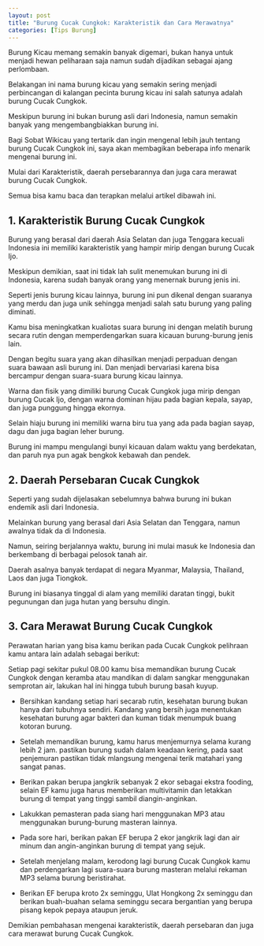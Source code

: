 ```yaml
---
layout: post
title: "Burung Cucak Cungkok: Karakteristik dan Cara Merawatnya"
categories: [Tips Burung]
---
```


Burung Kicau memang semakin banyak digemari, bukan hanya untuk menjadi hewan peliharaan saja namun sudah dijadikan sebagai ajang perlombaan.

Belakangan ini nama burung kicau yang semakin sering menjadi perbincangan di kalangan pecinta burung kicau ini salah satunya adalah burung Cucak Cungkok.

Meskipun burung ini bukan burung asli dari Indonesia, namun semakin banyak yang mengembangbiakkan burung ini.

Bagi Sobat Wikicau yang tertarik dan ingin mengenal lebih jauh tentang burung Cucak Cungkok ini, saya akan membagikan beberapa info menarik mengenai burung ini.

Mulai dari Karakteristik, daerah persebarannya dan juga cara merawat burung Cucak Cungkok.

Semua bisa kamu baca dan terapkan melalui artikel dibawah ini.

## 1. Karakteristik Burung Cucak Cungkok

Burung yang berasal dari daerah Asia Selatan dan juga Tenggara kecuali Indonesia ini memiliki karakteristik yang hampir mirip dengan burung Cucak Ijo.

Meskipun demikian, saat ini tidak lah sulit menemukan burung ini di Indonesia, karena sudah banyak orang yang menernak burung jenis ini.

Seperti jenis burung kicau lainnya, burung ini pun dikenal dengan suaranya yang merdu dan juga unik sehingga menjadi salah satu burung yang paling diminati.

Kamu bisa meningkatkan kualiotas suara burung ini dengan melatih burung secara rutin dengan memperdengarkan suara kicauan burung-burung jenis lain.

Dengan begitu suara yang akan dihasilkan menjadi perpaduan dengan suara bawaan asli burung ini. Dan menjadi bervariasi karena bisa bercampur dengan suara-suara burung kicau lainnya.

Warna dan fisik yang dimiliki burung Cucak Cungkok juga mirip dengan burung Cucak Ijo, dengan warna dominan hijau pada bagian kepala, sayap, dan juga punggung hingga ekornya.

Selain hiaju burung ini memiliki warna biru tua yang ada pada bagian sayap, dagu dan juga bagian leher burung.

Burung ini mampu mengulangi bunyi kicauan dalam waktu yang berdekatan, dan paruh nya pun agak bengkok kebawah dan pendek.

## 2. Daerah Persebaran Cucak Cungkok

Seperti yang sudah dijelasakan sebelumnya bahwa burung ini bukan endemik asli dari Indonesia.

Melainkan burung yang berasal dari Asia Selatan dan Tenggara, namun awalnya tidak da di Indonesia.

Namun, seiring berjalannya waktu, burung ini mulai masuk ke Indonesia dan berkembang di berbagai pelosok tanah air.

Daerah asalnya banyak terdapat di negara Myanmar, Malaysia, Thailand, Laos dan juga Tiongkok.

Burung ini biasanya tinggal di alam yang memiliki daratan tinggi, bukit pegunungan dan juga hutan yang bersuhu dingin.

##  3. Cara Merawat Burung Cucak Cungkok

Perawatan harian yang bisa kamu berikan pada Cucak Cungkok pelihraan kamu antara lain adalah sebagai berikut:

Setiap pagi sekitar pukul 08.00 kamu bisa memandikan burung Cucak Cungkok dengan keramba atau mandikan di dalam sangkar menggunakan semprotan air, lakukan hal ini hingga tubuh burung basah kuyup.
- Bersihkan kandang setiap hari secarab rutin, kesehatan burung bukan hanya dari tubuhnya sendiri. Kandang yang bersih juga menentukan kesehatan burung agar bakteri dan kuman tidak menumpuk buang kotoran burung.

- Setelah memandikan burung, kamu harus menjemurnya selama kurang lebih 2 jam. pastikan burung sudah dalam keadaan kering, pada saat penjemuran pastikan tidak mlangsung mengenai terik matahari yang sangat panas.

- Berikan pakan berupa jangkrik sebanyak 2 ekor sebagai ekstra fooding, selain EF kamu juga harus memberikan multivitamin dan letakkan burung di tempat yang tinggi sambil diangin-anginkan.

- Lakukkan pemasteran pada siang hari menggunakan MP3 atau menggunakan burung-burung masteran lainnya.

- Pada sore hari, berikan pakan EF berupa 2 ekor jangkrik lagi dan air minum dan angin-anginkan burung di tempat yang sejuk.

- Setelah menjelang malam, kerodong lagi burung Cucak Cungkok kamu dan perdengarkan lagi suara-suara burung masteran melalui rekaman MP3 selama burung beristirahat.

- Berikan EF berupa kroto 2x seminggu, Ulat Hongkong 2x seminggu dan berikan buah-buahan selama seminggu secara bergantian yang berupa pisang kepok pepaya ataupun jeruk.

Demikian pembahasan mengenai karakteristik, daerah persebaran dan juga cara merawat burung Cucak Cungkok.